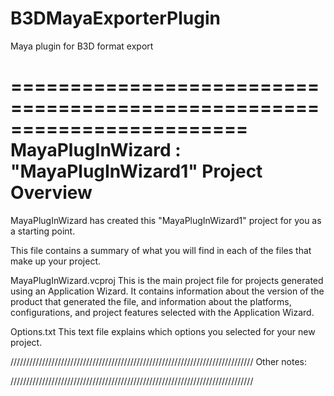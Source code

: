 # B3DMayaExporterPlugin
Maya plugin for B3D format export 



========================================================================
    MayaPlugInWizard : "MayaPlugInWizard1" Project Overview
========================================================================

MayaPlugInWizard has created this "MayaPlugInWizard1" project for you as a starting point.

This file contains a summary of what you will find in each of the files that make up your project.

MayaPlugInWizard.vcproj
    This is the main project file for projects generated using an Application Wizard. 
    It contains information about the version of the product that generated the file, and 
    information about the platforms, configurations, and project features selected with the
    Application Wizard.

Options.txt
	This text file explains which options you selected for your new project.

/////////////////////////////////////////////////////////////////////////////
Other notes:

/////////////////////////////////////////////////////////////////////////////
